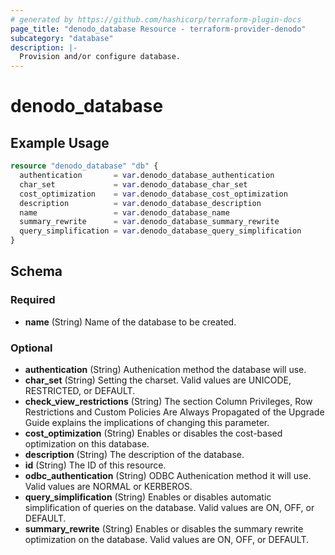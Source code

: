 ```yaml
---
# generated by https://github.com/hashicorp/terraform-plugin-docs
page_title: "denodo_database Resource - terraform-provider-denodo"
subcategory: "database"
description: |-
  Provision and/or configure database.
---
```


# denodo_database

## Example Usage

```terraform
resource "denodo_database" "db" {
  authentication       = var.denodo_database_authentication
  char_set             = var.denodo_database_char_set
  cost_optimization    = var.denodo_database_cost_optimization
  description          = var.denodo_database_description
  name                 = var.denodo_database_name
  summary_rewrite      = var.denodo_database_summary_rewrite
  query_simplification = var.denodo_database_query_simplification
}
```

<!-- schema generated by tfplugindocs -->
## Schema

### Required

- **name** (String) Name of the database to be created.

### Optional

- **authentication** (String) Authenication method the database will use.
- **char_set** (String) Setting the charset. Valid values are UNICODE, RESTRICTED, or DEFAULT.
- **check_view_restrictions** (String) The section Column Privileges, Row Restrictions and Custom Policies Are Always Propagated of the Upgrade Guide explains the implications of changing this parameter.
- **cost_optimization** (String) Enables or disables the cost-based optimization on this database.
- **description** (String) The description of the database.
- **id** (String) The ID of this resource.
- **odbc_authentication** (String) ODBC Authenication method it will use. Valid values are NORMAL or KERBEROS.
- **query_simplification** (String) Enables or disables automatic simplification of queries on the database. Valid values are ON, OFF, or DEFAULT.
- **summary_rewrite** (String) Enables or disables the summary rewrite optimization on the database. Valid values are ON, OFF, or DEFAULT.
